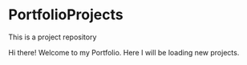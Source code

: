 # PortfolioProjects
This is a project repository

Hi there! Welcome to my Portfolio. Here I will be loading new projects.

